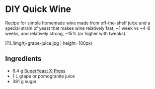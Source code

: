 # DIY Quick Wine

Recipe for simple homemade wine made from off-the-shelf juice and a special strain of yeast that makes wine relatively fast, ~1 week vs ~4-6 weeks, and relatively strong, ~15% (or higher with tweaks).

![](./img/tj-grape-juice.jpg | height=100px)

## Ingredients 

- 6.4 g [SuperYeast X-Press](https://smile.amazon.com/gp/product/B071V8WH4L)
- 1 L grape or pomogranite juice
- 381 g sugar
